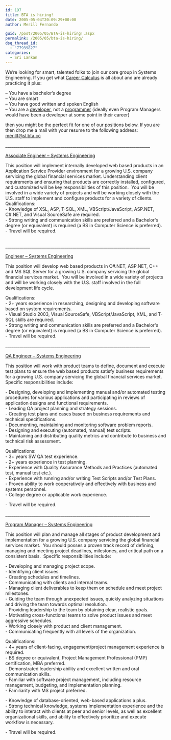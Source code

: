 ```yaml
---
id: 197
title: BTA is hiring!
date: 2005-05-04T20:09:29+00:00
author: Merill Fernando

guid: /post/2005/05/BTA-is-hiring!.aspx
permalink: /2005/05/bta-is-hiring/
dsq_thread_id:
  - "77939827"
categories:
  - Sri Lankan
---
```

<p>We&rsquo;re looking for smart, talented&nbsp;folks to join our core group in Systems Engineering. If you&nbsp;get what <a href="http://software.ericsink.com/Career_Calculus.html">Career Calculus</a> is all about and are already practicing it plus:</p>
<p>&ndash; You have a bachelor&rsquo;s degree<br />&ndash; You are smart<br />&ndash; You have good written and spoken English<br />&ndash; You are a <a href="http://software.ericsink.com/No_Programmers.html">developer</a>, not a <a href="http://software.ericsink.com/entries/No_Great_Hackers.html">programmer</a>&nbsp;(ideally even Program Managers would have been a developer at some point in their career)</p>
<p>then you might be the perfect fit for one of our positions below. If you are then drop me a mail with your resume to the following address: <a href="mailto:merillf@sl.bta.cc">merillf@sl.bta.cc</a> </p>
<p>_______________________________________________________________________</p>
<p><u>Associate Engineer &ndash; Systems Engineering</u></p>
<p>This position will implement internally developed web based products in an Application Service Provider environment for a growing U.S. company servicing the global financial services market. Understanding client requirements and ensuring that products are correctly installed, configured, and customized will be key responsibilities of this position.&nbsp; You will be involved in a wide variety of projects and will be working closely with the U.S. staff to implement and configure products for a variety of clients.<br />Qualifications:<br />- Knowledge of XSL, ASP, T-SQL, XML, VBScript/JavaScript, ASP.NET, C#.NET, and Visual SourceSafe are required.<br />- Strong writing and communication skills are preferred and a Bachelor's degree (or equivalent) is required (a BS in Computer Science is preferred).<br />- Travel will be required.</p>
<p><br />_______________________________________________________________________</p>
<p><u>Engineer &ndash; Systems Engineering</u></p>
<p>This position will develop web based products in C#.NET, ASP.NET, C++ and MS SQL Server for a growing U.S. company servicing the global financial services market.&nbsp; You will be involved in a wide variety of projects and will be working closely with the U.S. staff involved in the full development life cycle.</p>
<p>Qualifications:<br />- 2+ years experience in researching, designing and developing software based on system requirements.<br />- Visual Studio 2003, Visual SourceSafe, VBScript/JavaScript, XML, and T-SQL skills are required.<br />- Strong writing and communication skills are preferred and a Bachelor's degree (or equivalent) is required (a BS in Computer Science is preferred).<br />- Travel will be required.</p>
<p>_______________________________________________________________________</p>
<p><u>QA Engineer &ndash; Systems Engineering</u></p>
<p>This position will work with product teams to define, document and execute test plans to ensure the web based products satisfy business requirements for a growing U.S. company servicing the global financial services market.&nbsp; Specific responsibilities include:</p>
<p>- Designing, developing and implementing manual and/or automated testing procedures for various applications and participating in reviews of application designs and functional requirements.<br />- Leading QA project planning and strategy sessions.<br />- Creating test plans and cases based on business requirements and technical specifications.<br />- Documenting, maintaining and monitoring software problem reports.<br />- Designing and executing (automated, manual) test scripts.<br />- Maintaining and distributing quality metrics and contribute to business and technical risk assessment.</p>
<p>Qualifications:<br />- 3+ years SW QA test experience.<br />- 2+ years experience in test planning.<br />- Experience with Quality Assurance Methods and Practices (automated test, manual test etc.).<br />- Experience with running and/or writing Test Scripts and/or Test Plans.<br />- Proven ability to work cooperatively and effectively with business and systems personnel.<br />- College degree or applicable work experience.</p>
<p>- Travel will be required.</p>
<p>_______________________________________________________________________</p>
<p><u>Program Manager &ndash; Systems Engineering</u></p>
<p>This position will plan and manage all stages of product development and implementation for a growing U.S. company servicing the global financial services market.&nbsp; You should posses a proven track record of defining, managing and meeting project deadlines, milestones, and critical path on a consistent basis.&nbsp; Specific responsibilities include:</p>
<p>- Developing and managing project scope.<br />- Identifying client issues.<br />- Creating schedules and timelines.<br />- Communicating with clients and internal teams.<br />- Managing client deliverables to keep them on schedule and meet project milestones.<br />- Guiding the team through unexpected issues, quickly analyzing situations and driving the team towards optimal resolution.<br />- Providing leadership to the team by obtaining clear, realistic goals.<br />- Motivating cross-functional teams to solve product issues and meet aggressive schedules.<br />- Working closely with product and client management.<br />- Communicating frequently with all levels of the organization. </p>
<p>Qualifications: <br />- 4+ years of client-facing, engagement/project management experience is required. <br />- BS degree or equivalent, Project Management Professional (PMP) certification, MBA preferred. <br />- Demonstrated leadership ability and excellent written and oral communication skills. <br />- Familiar with software project management, including resource management, budgeting, and implementation planning.<br />- Familiarity with MS project preferred.</p>
<p>- Knowledge of database-oriented, web-based applications a plus.<br />- Strong technical knowledge, systems implementation experience and the ability to interact with clients at peer and senior levels, as well as excellent organizational skills, and ability to effectively prioritize and execute workflow is necessary.</p>
<p>- Travel will be required.</p>